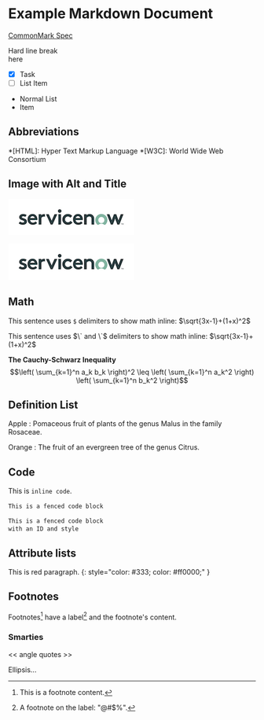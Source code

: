 # Example Markdown Document

[CommonMark Spec](https://spec.commonmark.org/0.31.2/)

Hard line break\
here

- [X] Task
- [ ] List Item

- Normal List
- Item

## Abbreviations

*[HTML]: Hyper Text Markup Language
*[W3C]:  World Wide Web Consortium

## Image with Alt and Title

![alt attribute goes here](./sn-logo.jpg "This is a Title" )

![foo *bar*]

[foo *bar*]: ./sn-logo.jpg "train & tracks"

## Math

This sentence uses `$` delimiters to show math inline: $\sqrt{3x-1}+(1+x)^2$

This sentence uses $\` and \`$ delimiters to show math inline: $`\sqrt{3x-1}+(1+x)^2`$

**The Cauchy-Schwarz Inequality**
$$\left( \sum_{k=1}^n a_k b_k \right)^2 \leq \left( \sum_{k=1}^n a_k^2 \right) \left( \sum_{k=1}^n b_k^2 \right)$$

## Definition List

Apple
:   Pomaceous fruit of plants of the genus Malus in
    the family Rosaceae.

Orange
:   The fruit of an evergreen tree of the genus Citrus.

## Code

This is `inline code`.

```log
This is a fenced code block
```

``` { .html #codeId style="color: #333; background: #f8f8f8;" }
This is a fenced code block
with an ID and style
```

## Attribute lists

This is red paragraph.
{: style="color: #333; color: #ff0000;" }

## Footnotes

Footnotes[^1] have a label[^@#$%] and the footnote's content.

[^1]: This is a footnote content.
[^@#$%]: A footnote on the label: "@#$%".

### Smarties

<< angle quotes >>

Ellipsis...
